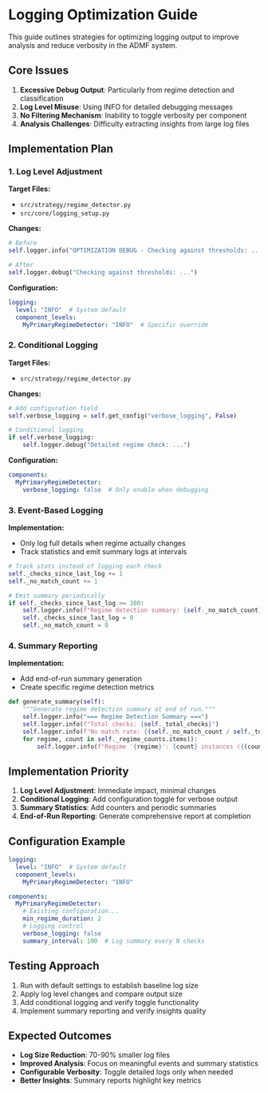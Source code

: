 # Logging Optimization Guide

This guide outlines strategies for optimizing logging output to improve analysis and reduce verbosity in the ADMF system.

## Core Issues

1. **Excessive Debug Output**: Particularly from regime detection and classification
2. **Log Level Misuse**: Using INFO for detailed debugging messages
3. **No Filtering Mechanism**: Inability to toggle verbosity per component
4. **Analysis Challenges**: Difficulty extracting insights from large log files

## Implementation Plan

### 1. Log Level Adjustment

**Target Files:**
- `src/strategy/regime_detector.py`
- `src/core/logging_setup.py`

**Changes:**
```python
# Before
self.logger.info("OPTIMIZATION DEBUG - Checking against thresholds: ...")

# After
self.logger.debug("Checking against thresholds: ...")
```

**Configuration:**
```yaml
logging:
  level: "INFO"  # System default
  component_levels:
    MyPrimaryRegimeDetector: "INFO"  # Specific override
```

### 2. Conditional Logging

**Target Files:**
- `src/strategy/regime_detector.py`

**Changes:**
```python
# Add configuration field
self.verbose_logging = self.get_config("verbose_logging", False)

# Conditional logging
if self.verbose_logging:
    self.logger.debug("Detailed regime check: ...")
```

**Configuration:**
```yaml
components:
  MyPrimaryRegimeDetector:
    verbose_logging: false  # Only enable when debugging
```

### 3. Event-Based Logging

**Implementation:**
- Only log full details when regime actually changes
- Track statistics and emit summary logs at intervals

```python
# Track stats instead of logging each check
self._checks_since_last_log += 1
self._no_match_count += 1

# Emit summary periodically
if self._checks_since_last_log >= 100:
    self.logger.info(f"Regime detection summary: {self._no_match_count}/100 no matches")
    self._checks_since_last_log = 0
    self._no_match_count = 0
```

### 4. Summary Reporting

**Implementation:**
- Add end-of-run summary generation
- Create specific regime detection metrics

```python
def generate_summary(self):
    """Generate regime detection summary at end of run."""
    self.logger.info("=== Regime Detection Summary ===")
    self.logger.info(f"Total checks: {self._total_checks}")
    self.logger.info(f"No match rate: {(self._no_match_count / self._total_checks) * 100:.2f}%")
    for regime, count in self._regime_counts.items():
        self.logger.info(f"Regime '{regime}': {count} instances ({(count / self._total_checks) * 100:.2f}%)")
```

## Implementation Priority

1. **Log Level Adjustment**: Immediate impact, minimal changes
2. **Conditional Logging**: Add configuration toggle for verbose output
3. **Summary Statistics**: Add counters and periodic summaries
4. **End-of-Run Reporting**: Generate comprehensive report at completion

## Configuration Example

```yaml
logging:
  level: "INFO"  # System default
  component_levels:
    MyPrimaryRegimeDetector: "INFO"

components:
  MyPrimaryRegimeDetector:
    # Existing configuration...
    min_regime_duration: 2
    # Logging control
    verbose_logging: false
    summary_interval: 100  # Log summary every N checks
```

## Testing Approach

1. Run with default settings to establish baseline log size
2. Apply log level changes and compare output size
3. Add conditional logging and verify toggle functionality
4. Implement summary reporting and verify insights quality

## Expected Outcomes

- **Log Size Reduction**: 70-90% smaller log files
- **Improved Analysis**: Focus on meaningful events and summary statistics
- **Configurable Verbosity**: Toggle detailed logs only when needed
- **Better Insights**: Summary reports highlight key metrics